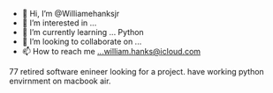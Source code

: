 - 👋 Hi, I’m @Williamehanksjr
- 👀 I’m interested in ...
- 🌱 I’m currently learning ... Python
- 💞️ I’m looking to collaborate on ...
- 📫 How to reach me ...william.hanks@icloud.com

<!---
Williamehanksjr/Williamehanksjr is a ✨ special ✨ repository because its `README.md` (this file) appears on your GitHub profile.
You can click the Preview link to take a look at your changes.
--->
77 retired software enineer looking for a project. have working python envirnment on macbook air.
